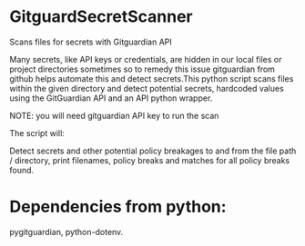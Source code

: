 # GitguardSecretScanner
Scans files for secrets with Gitguardian API 

Many secrets, like API keys or credentials, are hidden in our local files or project directories sometimes so to remedy this issue gitguardian from github  helps  automate this and detect secrets.This python script scans files within the given directory and detect potential secrets, hardcoded values using the GitGuardian API and an API python wrapper.

NOTE: you will need gitguardian API key to run the scan

The script will:

Detect secrets and other potential policy breakages to and from the file path / directory, print filenames, policy breaks and matches for all policy breaks found.

# Dependencies from python:

pygitguardian, python-dotenv.

